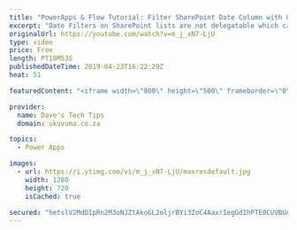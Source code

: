 ```yaml
---
title: "PowerApps & Flow Tutorial: Filter SharePoint Date Column with Odata using Flow"
excerpt: "Date Filters on SharePoint lists are not delegatable which can be a bit if a challenge. In this video we go through a demo of how Microsoft Flow can be used to overcome this.  Other resources: SharePoint delegatable actions https://docs.microsoft.com/en-us/connectors/sharepointonline/  Odata Operators"
originalUrl: https://youtube.com/watch?v=m_j_xN7-LjU
type: video
price: Free
length: PT18M53S
publishedDateTime: 2019-04-23T16:22:29Z
heat: 51

featuredContent: "<iframe width=\"800\" height=\"500\" frameborder=\"0\" src=\"https://www.youtube.com/embed/m_j_xN7-LjU\" allow=\"accelerometer; autoplay; encrypted-media; gyroscope; picture-in-picture\" allowfullscreen></iframe>"

provider:
  name: Dave's Tech Tips
  domain: ukuvuma.co.za

topics:
  - Power Apps

images:
  - url: https://i.ytimg.com/vi/m_j_xN7-LjU/maxresdefault.jpg
    width: 1280
    height: 720
    isCached: true

secured: "hetslV2MdDIpRn2M3oNJZtAkoGL2oljrBYi3ZoC4AaxrIegGdIhPTE0CUVBUACz1SoFrqE362MDXU5QgDdxzusJXIdrk6XQfKfB8A1AEokj5q3eEftzeHLY+CipgXXZMQXv37s3Em0PbYTpZt+z8luzPU//tQcJdI3LMsXZSmD6fRVnMkkbizIMunih0jaLYtWhWIBj0z5BjlHLcNqS7OxqjNZ56I0M6oi9cdtEPoRA+GqaUs8jfr86W6VZGyGCN506jWFjZ9lqZfXtbrUZxFVk5pzfwXBToO1jUkCdgvXMhsIxmyS6EXUf+nrHqWta+ssdcCIkMhDvg4uH43f9mIXdJ9hSh9hPO3cQ/ronzxkqs9S17+oPH73bw3kgeff7vWkcyB7Y86M3Lw2tbG0nGdpWNrXs/4Et7i2WQ9hSBx40=;GN/969WEmHGRX2GLQQJSLA=="
---
```


